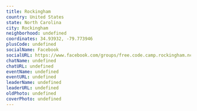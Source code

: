 ```yaml
---
title: Rockingham
country: United States
state: North Carolina
city: Rockingham
neighborhood: undefined
coordinates: 34.93932, -79.773946
plusCode: undefined
socialName: Facebook
socialURL: https://www.facebook.com/groups/free.code.camp.rockingham.nc
chatName: undefined
chatURL: undefined
eventName: undefined
eventURL: undefined
leaderName: undefined
leaderURL: undefined
oldPhoto: undefined
coverPhoto: undefined
---
```


